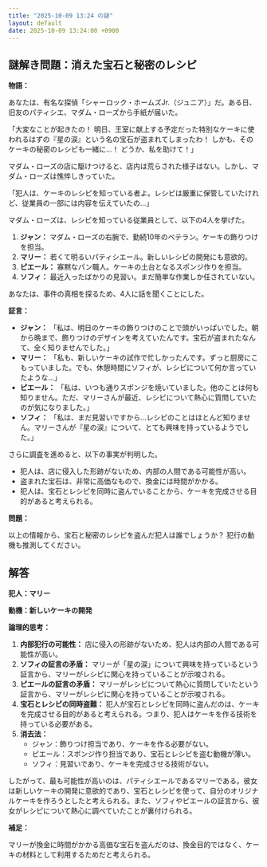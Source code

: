 ```yaml
---
title: "2025-10-09 13:24 の謎"
layout: default
date: 2025-10-09 13:24:00 +0900
---
```

## 謎解き問題：消えた宝石と秘密のレシピ

**物語：**

あなたは、有名な探偵「シャーロック・ホームズJr.（ジュニア）」だ。ある日、旧友のパティシエ、マダム・ローズから手紙が届いた。

「大変なことが起きたの！ 明日、王室に献上する予定だった特別なケーキに使われるはずの『星の涙』という名の宝石が盗まれてしまったわ！ しかも、そのケーキの秘密のレシピも一緒に…！ どうか、私を助けて！」

マダム・ローズの店に駆けつけると、店内は荒らされた様子はない。しかし、マダム・ローズは憔悴しきっていた。

「犯人は、ケーキのレシピを知っている者よ。レシピは厳重に保管していたけれど、従業員の一部には内容を伝えていたの…」

マダム・ローズは、レシピを知っている従業員として、以下の4人を挙げた。

1.  **ジャン：** マダム・ローズの右腕で、勤続10年のベテラン。ケーキの飾りつけを担当。
2.  **マリー：** 若くて明るいパティシエール。新しいレシピの開発にも意欲的。
3.  **ピエール：** 寡黙なパン職人。ケーキの土台となるスポンジ作りを担当。
4.  **ソフィ：** 最近入ったばかりの見習い。まだ簡単な作業しか任されていない。

あなたは、事件の真相を探るため、4人に話を聞くことにした。

**証言：**

*   **ジャン：** 「私は、明日のケーキの飾りつけのことで頭がいっぱいでした。朝から晩まで、飾りつけのデザインを考えていたんです。宝石が盗まれたなんて、全く知りませんでした。」
*   **マリー：** 「私も、新しいケーキの試作で忙しかったんです。ずっと厨房にこもっていました。でも、休憩時間にソフィが、レシピについて何か言っていたような…」
*   **ピエール：** 「私は、いつも通りスポンジを焼いていました。他のことは何も知りません。ただ、マリーさんが最近、レシピについて熱心に質問していたのが気になりました。」
*   **ソフィ：** 「私は、まだ見習いですから…レシピのことはほとんど知りません。マリーさんが『星の涙』について、とても興味を持っているようでした。」

さらに調査を進めると、以下の事実が判明した。

*   犯人は、店に侵入した形跡がないため、内部の人間である可能性が高い。
*   盗まれた宝石は、非常に高価なもので、換金には時間がかかる。
*   犯人は、宝石とレシピを同時に盗んでいることから、ケーキを完成させる目的があると考えられる。

**問題：**

以上の情報から、宝石と秘密のレシピを盗んだ犯人は誰でしょうか？ 犯行の動機も推測してください。

## 解答

**犯人：マリー**

**動機：新しいケーキの開発**

**論理的思考：**

1.  **内部犯行の可能性：** 店に侵入の形跡がないため、犯人は内部の人間である可能性が高い。
2.  **ソフィの証言の矛盾：** マリーが「星の涙」について興味を持っているという証言から、マリーがレシピに関心を持っていることが示唆される。
3.  **ピエールの証言の矛盾：** マリーがレシピについて熱心に質問していたという証言から、マリーがレシピに関心を持っていることが示唆される。
4.  **宝石とレシピの同時盗難：** 犯人が宝石とレシピを同時に盗んだのは、ケーキを完成させる目的があると考えられる。つまり、犯人はケーキを作る技術を持っている必要がある。
5.  **消去法：**
    *   ジャン：飾りつけ担当であり、ケーキを作る必要がない。
    *   ピエール：スポンジ作り担当であり、宝石とレシピを盗む動機が薄い。
    *   ソフィ：見習いであり、ケーキを完成させる技術がない。

したがって、最も可能性が高いのは、パティシエールであるマリーである。彼女は新しいケーキの開発に意欲的であり、宝石とレシピを使って、自分のオリジナルケーキを作ろうとしたと考えられる。また、ソフィやピエールの証言から、彼女がレシピについて熱心に調べていたことが裏付けられる。

**補足：**

マリーが換金に時間がかかる高価な宝石を盗んだのは、換金目的ではなく、ケーキの材料として利用するためだと考えられる。
